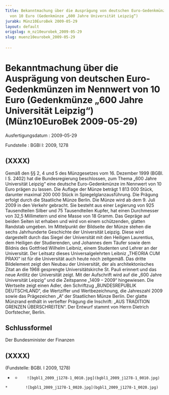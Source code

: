 ```yaml
---
Title: Bekanntmachung über die Ausprägung von deutschen Euro-Gedenkmünzen im Nennwert
  von 10 Euro (Gedenkmünze „600 Jahre Universität Leipzig“)
jurabk: Münz10EuroBek 2009-05-29
layout: default
origslug: m_nz10eurobek_2009-05-29
slug: muenz10eurobek_2009-05-29

---
```


# Bekanntmachung über die Ausprägung von deutschen Euro-Gedenkmünzen im Nennwert von 10 Euro (Gedenkmünze „600 Jahre Universität Leipzig“) (Münz10EuroBek 2009-05-29)

Ausfertigungsdatum
:   2009-05-29

Fundstelle
:   BGBl I: 2009, 1278


## (XXXX)

Gemäß den §§ 2, 4 und 5 des Münzgesetzes vom 16. Dezember 1999 (BGBl. I S. 2402) hat die Bundesregierung beschlossen, zum Thema „600 Jahre Universität Leipzig“ eine deutsche Euro-Gedenkmünze im Nennwert von 10 Euro prägen zu lassen. Die Auflage der Münze beträgt 1 813 000 Stück, darunter maximal 200 000 Stück in Spiegelglanzausführung. Die Prägung erfolgt durch die Staatliche Münze Berlin.
Die Münze wird ab dem 9. Juli 2009 in den Verkehr gebracht. Sie besteht aus einer Legierung von 925 Tausendteilen Silber und 75 Tausendteilen Kupfer, hat einen Durchmesser von 32,5 Millimetern und eine Masse von 18 Gramm. Das Gepräge auf beiden Seiten ist erhaben und wird von einem schützenden, glatten Randstab umgeben.
Im Mittelpunkt der Bildseite der Münze stehen die sechs Jahrhunderte Geschichte der Universität Leipzig. Diese wird dargestellt durch das Siegel der Universität mit den Heiligen Laurentius, dem Heiligen der Studierenden, und Johannes dem Täufer sowie dem Bildnis des Gottfried Wilhelm Leibniz, einem Studenten und Lehrer an der Universität. Der Leitsatz dieses Universalgelehrten Leibniz „THEORIA CUM PRAXI“ ist für die Universität auch heute noch zeitgemäß. Das dritte Bildelement zeigt den Neubau der Universität, der als architektonisches Zitat an die 1968 gesprengte Universitätskirche St. Pauli erinnert und das neue Antlitz der Universität zeigt. Mit der Aufschrift wird auf die „600 Jahre Universität Leipzig“ und die Zeitspanne „1409 – 2009“ hingewiesen.
Die Wertseite zeigt einen Adler, den Schriftzug „BUNDESREPUBLIK DEUTSCHLAND“, die Wertziffer und Wertbezeichnung, die Jahreszahl 2009 sowie das Prägezeichen „A“ der Staatlichen Münze Berlin.
Der glatte Münzrand enthält in vertiefter Prägung die Inschrift:
„AUS TRADITION GRENZEN ÜBERSCHREITEN“.
Der Entwurf stammt von Herrn Dietrich Dorfstecher, Berlin.


## Schlussformel

Der Bundesminister der Finanzen


## (XXXX)

(Fundstelle: BGBl. I 2009, 1278)

*    *        ![bgbl1_2009_j1278-1_0010.jpg](bgbl1_2009_j1278-1_0010.jpg)
    *        ![bgbl1_2009_j1278-1_0020.jpg](bgbl1_2009_j1278-1_0020.jpg)


